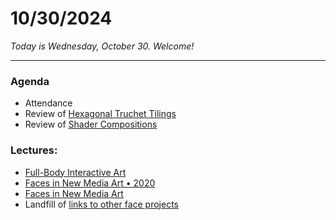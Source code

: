 # 10/30/2024

*Today is Wednesday, October 30. Welcome!*



--- 

### Agenda

* Attendance
* Review of [Hexagonal Truchet Tilings](../assignments/assignment_7b.md#76-generative-composition-hexagonal-truchet-tiles)
* Review of [Shader Compositions](../assignments/assignment_7b.md#77-shader-composition)


### Lectures: 

* [Full-Body Interactive Art](https://golancourses.net/fall23/daily-notes/october/10-23/full-body-interactive-art/)
* [Faces in New Media Art • 2020](https://courses.ideate.cmu.edu/60-212/f2020/daily-notes/october/10-26-telematics-faces/faces-in-new-media-art/)
* [Faces in New Media Art](https://golancourses.net/fall23/daily-notes/october/10-25/faces-in-new-media-art/)
* Landfill of [links to other face projects](https://github.com/golanlevin/lectures/tree/master/lecture_face)